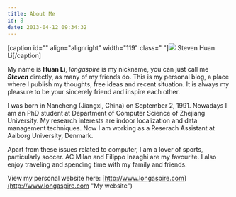 ```yaml
---
title: About Me
id: 8
date: 2013-04-12 09:34:32
---
```


[caption id="" align="alignright" width="119" class=" "]![](http://longaspire.com/avator.jpg) Steven Huan Li[/caption]

My name is **Huan Li**, _longaspire_ is my nickname, you can just call me _**Steven**_ directly, as many of my friends do. This is my personal blog, a place where I publish my thoughts, free ideas and recent situation. It is always my pleasure to be your sincerely friend and inspire each other.

I was born in Nancheng (Jiangxi, China) on September 2, 1991\. Nowadays I am an PhD student at Department of Computer Science of Zhejiang University. My research interests are indoor localization and data management techniques. Now I am working as a Reserach Assistant at Aalborg University, Denmark.

Apart from these issues related to computer, I am a lover of sports, particularly soccer. AC Milan and Filippo Inzaghi are my favourite. I also enjoy traveling and spending time with my family and friends.

View my personal website here: [http://www.longaspire.com](http://www.longaspire.com "My website")